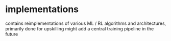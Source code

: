 # implementations

contains reimplementations of various ML / RL algorithms and architectures, primarily done for upskilling 
might add a central training pipeline in the future
